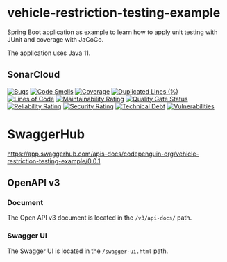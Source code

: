 # vehicle-restriction-testing-example

Spring Boot application as example to learn how to apply unit testing with JUnit and coverage with JaCoCo.

The application uses Java 11.

## SonarCloud

[![Bugs](https://sonarcloud.io/api/project_badges/measure?project=codepenguin-org_vehicle-restriction-testing-example&metric=bugs)](https://sonarcloud.io/dashboard?id=codepenguin-org_vehicle-restriction-testing-example)
[![Code Smells](https://sonarcloud.io/api/project_badges/measure?project=codepenguin-org_vehicle-restriction-testing-example&metric=code_smells)](https://sonarcloud.io/dashboard?id=codepenguin-org_vehicle-restriction-testing-example)
[![Coverage](https://sonarcloud.io/api/project_badges/measure?project=codepenguin-org_vehicle-restriction-testing-example&metric=coverage)](https://sonarcloud.io/dashboard?id=codepenguin-org_vehicle-restriction-testing-example)
[![Duplicated Lines (%)](https://sonarcloud.io/api/project_badges/measure?project=codepenguin-org_vehicle-restriction-testing-example&metric=duplicated_lines_density)](https://sonarcloud.io/dashboard?id=codepenguin-org_vehicle-restriction-testing-example)
[![Lines of Code](https://sonarcloud.io/api/project_badges/measure?project=codepenguin-org_vehicle-restriction-testing-example&metric=ncloc)](https://sonarcloud.io/dashboard?id=codepenguin-org_vehicle-restriction-testing-example)
[![Maintainability Rating](https://sonarcloud.io/api/project_badges/measure?project=codepenguin-org_vehicle-restriction-testing-example&metric=sqale_rating)](https://sonarcloud.io/dashboard?id=codepenguin-org_vehicle-restriction-testing-example)
[![Quality Gate Status](https://sonarcloud.io/api/project_badges/measure?project=codepenguin-org_vehicle-restriction-testing-example&metric=alert_status)](https://sonarcloud.io/dashboard?id=codepenguin-org_vehicle-restriction-testing-example)
[![Reliability Rating](https://sonarcloud.io/api/project_badges/measure?project=codepenguin-org_vehicle-restriction-testing-example&metric=reliability_rating)](https://sonarcloud.io/dashboard?id=codepenguin-org_vehicle-restriction-testing-example)
[![Security Rating](https://sonarcloud.io/api/project_badges/measure?project=codepenguin-org_vehicle-restriction-testing-example&metric=security_rating)](https://sonarcloud.io/dashboard?id=codepenguin-org_vehicle-restriction-testing-example)
[![Technical Debt](https://sonarcloud.io/api/project_badges/measure?project=codepenguin-org_vehicle-restriction-testing-example&metric=sqale_index)](https://sonarcloud.io/dashboard?id=codepenguin-org_vehicle-restriction-testing-example)
[![Vulnerabilities](https://sonarcloud.io/api/project_badges/measure?project=codepenguin-org_vehicle-restriction-testing-example&metric=vulnerabilities)](https://sonarcloud.io/dashboard?id=codepenguin-org_vehicle-restriction-testing-example)

# SwaggerHub

https://app.swaggerhub.com/apis-docs/codepenguin-org/vehicle-restriction-testing-example/0.0.1

## OpenAPI v3

### Document

The Open API v3 document is located in the `/v3/api-docs/` path.

### Swagger UI

The Swagger UI is located in the `/swagger-ui.html` path.
